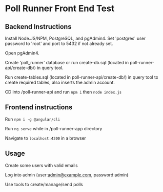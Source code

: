 # Poll Runner Front End Test

## Backend Instructions

Install Node.JS/NPM, PostgreSQL, and pgAdmin4.
Set 'postgres' user password to 'root' and port to 5432 if not already set.

Open pgAdmin4.

Create 'poll_runner' database or run create-db.sql (located in poll-runner-api/create-db/) in query tool.

Run create-tables.sql (located in poll-runner-api/create-db/) in query tool to create required tables, also inserts the admin account.

CD into /poll-runner-api and run `npm i` then `node index.js`

## Frontend instructions

Run `npm i -g @angular/cli`

Run `ng serve` while in /poll-runner-app directory

Navigate to `localhost:4200` in a browser

## Usage

Create some users with valid emails

Log into admin (user:admin@example.com, password:admin)

Use tools to create/manage/send polls
